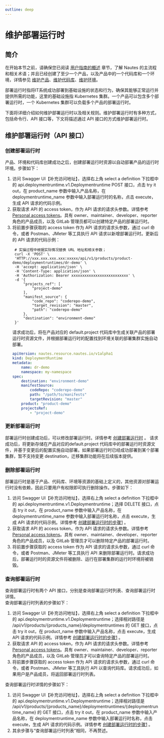 ```yaml
---
outline: deep
---
```

# 维护部署运行时

## 简介

在开始本节之前，请确保您已阅读 [用户指南的概述](user-guide-00.md) 章节，了解 Nautes 的主流程和相关术语；并且已经创建了至少一个产品，以及产品中的一个代码库和一个环境，详情参见 [维护产品](user-guide-01.md)、[维护代码库](user-guide-03.md)、[维护环境](user-guide-04.md)。

部署运行时指将IT系统成功部署到基础设施的状态和行为，确保其能够正常运行并提供所需的功能，这里的基础设施指 Kubernetes 集群。一个产品可以包含多个部署运行时，一个 Kubernetes 集群可以负载多个产品的部署运行时。

下面将详细介绍如何维护部署运行时以及相关规则。维护部署运行时有多种方式，包括命令行、API 接口等，下文将描述通过 API 接口的方式维护部署运行时。

## 维护部署运行时（API 接口）

### 创建部署运行时
产品、环境和代码库创建成功之后，创建部署运行时资源以自动部署产品的运行时环境。步骤如下：  
1. 访问 Swagger UI【补充访问地址】，选择右上角 select a definition 下拉框中的 api.deploymentruntime.v1.Deploymentruntime POST 接口，点击 try it out，在 product_name 参数中输入产品名称，在 deploymentruntime_name 参数中输入部署运行时的名称，点击 execute，生成 API 请求的代码示例。  
2. 获取请求 API 的 access token，作为 API 请求的请求头参数。详情参考 [Personal access tokens](https://docs.gitlab.com/ee/user/profile/personal_access_tokens.html)。具有 owner、maintainer、developer、reporter 角色的产品成员，以及 GitLab 管理员都可以创建特定产品的部署运行时。   
3. 将前置步骤获取的 access token 作为 API 请求的请求头参数，通过 curl 命令，或者 Postman、JMeter 等工具执行 API 请求以新增部署运行时。更新后的 API 请求的代码示例：  
   ```Shell
    # 实操过程中根据实际情况替换 URL 地址和相关参数； 
    curl -X 'POST' \
    'HTTP://xxx.xxx.xxx.xxx:xxxxx/api/v1/products/product-demo/deploymentruntimes/dr-demo' \
    -H 'accept: application/json' \
    -H 'Content-Type: application/json' \
    -H 'Authorization: Bearer xxxxxxxxxxxxxxxxxxxxxxxxxx' \
    -d '{
        "projects_ref": [
            "project-demo"
        ],
        "manifest_source": {
            "code_repo": "coderepo-demo",
            "target_revision": "master",
            "path": "coderepo-demo"
        },
        "destination": "environment-demo"
    }'    
    ```
    请求成功后，将在产品对应的 default.project 代码库中生成关联产品的部署运行时资源文件，并根据部署运行时的配置找到环境关联的部署集群实施自动部署。
    ```yaml
    apiVersion: nautes.resource.nautes.io/v1alpha1
    kind: DeploymentRuntime
    metadata:
        name: dr-demo
        namespace: my-namespace
    spec:
        destination: "environment-demo"
        manifestSource:
            codeRepo: "coderepo-demo"
            path: "/path/to/manifests"
            targetRevision: "master"
        product: "product-demo"
        projectsRef:
            - "project-demo"
    ```

### 更新部署运行时
部署运行时创建成功后，可以修改部署运行时。详情参考 [创建部署运行时](#创建部署运行时) 。
请求成功后，将更新存储在产品对应的default.project 代码库中的部署运行时资源文件，并基于变更后的配置实施自动部署。如果部署运行时已经成功部署到某个部署集群，暂不支持变更 destination，迁移集群功能将在后续版本提供。

### 删除部署运行时
部署运行时是基于产品、代码库、环境等资源的基础上定义的，其他资源对部署运行时没有依赖，因此只要用户有权限即可执行删除操作。步骤如下：  
1. 访问 Swagger UI【补充访问地址】，选择右上角 select a definition 下拉框中的 api.deploymentruntime.v1.Deploymentruntime；选择 DELETE 接口，点击 try it out，在 product_name 参数中输入产品名称，在 deploymentruntime_name 参数中输入部署运行时名称，点击 execute，生成 API 请求的代码示例。详情参考 [创建部署运行时的步骤1](#创建部署运行时) 。
2. 获取请求 API 的 access token，作为 API 请求的请求头参数。详情参考 [Personal access tokens](https://docs.gitlab.com/ee/user/profile/personal_access_tokens.html)。具有 owner、maintainer、developer、reporter 角色的产品成员，以及 GitLab 管理员才可以删除特定产品的部署运行时。    
3. 将前置步骤获取的 access token 作为 API 请求的请求头参数，通过 curl 命令，或者 Postman、JMeter 等工具执行 API 来删除部署运行时。请求成功后，部署运行时的资源文件将被删除、运行在部署集群的运行时环境将被销毁。

### 查询部署运行时
查询部署运行时有两个 API 接口，分别是查询部署运行时列表、查询部署运行时详情。  
查询部署运行时列表的步骤如下：  
1. 访问 Swagger UI【补充访问地址】，选择右上角 select a definition 下拉框中的 api.deploymentruntime.v1.Deploymentruntime；选择相对路径是 /api/v1/products/{products_name}/deploymentruntimes 的 GET 接口，点击 try it out，在 product_name 参数中输入产品名称，点击 execute，生成 API 请求的代码示例。详情参考 [创建部署运行时的步骤1](#创建部署运行时) 。
2. 获取请求 API 的 access token，作为 API 请求的请求头参数。详情参考 [Personal access tokens](https://docs.gitlab.com/ee/user/profile/personal_access_tokens.html)。具有 owner、maintainer、developer、reporter 角色的产品成员，以及 GitLab 管理员才可以查询特定产品的部署运行时。  
3. 将前置步骤获取的 access token 作为 API 请求的请求头参数，通过 curl 命令，或者 Postman、JMeter 等工具执行 API 以查询代码库。请求成功后，如果用户是产品成员，将返回部署运行时列表。  
   
查询部署运行时详情的步骤如下：  
1. 访问 Swagger UI【补充访问地址】，选择右上角 select a definition 下拉框中的 api.deploymentruntime.v1.Deploymentruntime；选择相对路径是 /api/v1/products/{products_name}/deploymentruntimes/{deploymentruntime_name} 的 GET 接口，点击 try it out，在 product_name 参数中输入产品名称，在 deploymentruntime_name 参数中输入部署运行时名称，点击 execute，生成 API 请求的代码示例。详情参考 [创建部署运行时的步骤1](#创建部署运行时) 。
2. 其余步骤与“查询部署运行时列表”相同，不再赘述。

